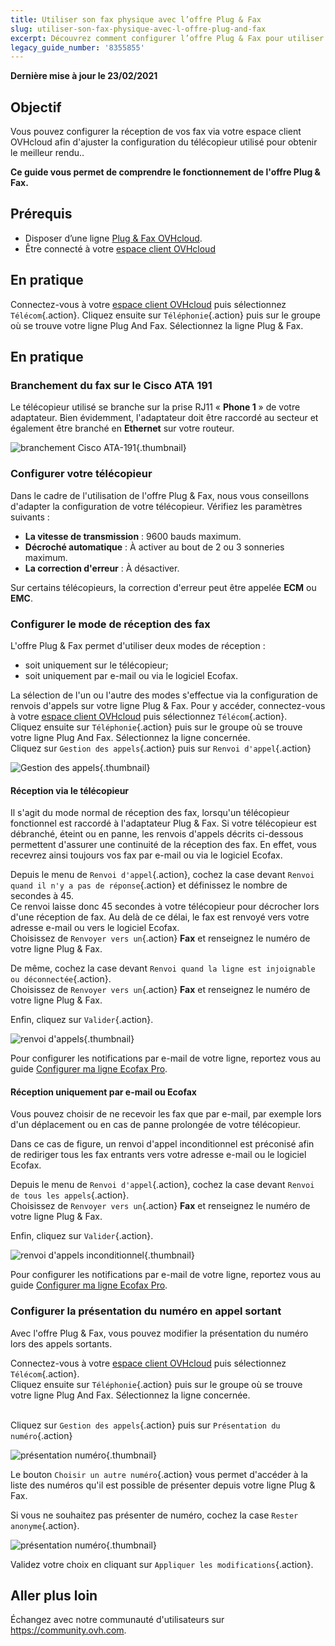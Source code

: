 ```yaml
---
title: Utiliser son fax physique avec l’offre Plug & Fax
slug: utiliser-son-fax-physique-avec-l-offre-plug-and-fax
excerpt: Découvrez comment configurer l’offre Plug & Fax pour utiliser un fax physique
legacy_guide_number: '8355855'
---
```


**Dernière mise à jour le 23/02/2021**

## Objectif

Vous pouvez configurer la réception de vos fax via votre espace client OVHcloud afin d'ajuster la configuration du télécopieur utilisé pour obtenir le meilleur rendu..

**Ce guide vous permet de comprendre le fonctionnement de l'offre Plug & Fax.**

## Prérequis

- Disposer d’une ligne [Plug & Fax OVHcloud](https://www.ovhtelecom.fr/fax/plug-and-fax.xml).
- Être connecté à votre [espace client OVHcloud](https://www.ovh.com/auth?onsuccess=https%3A%2F%2Fwww.ovhtelecom.fr%2Fmanager&ovhSubsidiary=fr)

## En pratique

Connectez-vous à votre [espace client OVHcloud](https://www.ovh.com/auth?onsuccess=https%3A%2F%2Fwww.ovhtelecom.fr%2Fmanager&ovhSubsidiary=fr) puis sélectionnez `Télécom`{.action}. Cliquez ensuite sur `Téléphonie`{.action} puis sur le groupe où se trouve votre ligne Plug And Fax. Sélectionnez la ligne Plug & Fax.

## En pratique

### Branchement du fax sur le Cisco ATA 191

Le télécopieur utilisé se branche sur la prise RJ11 « **Phone 1** » de votre adaptateur. Bien évidemment, l'adaptateur doit être raccordé au secteur et également être branché en **Ethernet** sur votre routeur.

![branchement Cisco ATA-191](images/cisco-ATA-191.png){.thumbnail}

### Configurer votre télécopieur

Dans le cadre de l'utilisation de l'offre Plug & Fax, nous vous conseillons d'adapter la configuration de votre télécopieur. Vérifiez les paramètres suivants :

- **La vitesse de transmission** : 9600 bauds maximum.
- **Décroché automatique** : À activer au bout de 2 ou 3 sonneries maximum.
- **La correction d'erreur** : À désactiver.

Sur certains télécopieurs, la correction d'erreur peut être appelée **ECM** ou **EMC**.

### Configurer le mode de réception des fax

L'offre Plug & Fax permet d'utiliser deux modes de réception :

- soit uniquement sur le télécopieur;
- soit uniquement par e-mail ou via le logiciel Ecofax.

La sélection de l'un ou l'autre des modes s'effectue via la configuration de renvois d'appels sur votre ligne Plug & Fax.
Pour y accéder, connectez-vous à votre [espace client OVHcloud](https://www.ovh.com/auth?onsuccess=https%3A%2F%2Fwww.ovhtelecom.fr%2Fmanager&ovhSubsidiary=fr) puis sélectionnez `Télécom`{.action}. 
<br>Cliquez ensuite sur `Téléphonie`{.action} puis sur le groupe où se trouve votre ligne Plug And Fax. Sélectionnez la ligne concernée.
<br>Cliquez sur `Gestion des appels`{.action} puis sur `Renvoi d'appel`{.action}

![Gestion des appels](images/gestion_des_appels.png){.thumbnail}

#### Réception via le télécopieur

Il s'agit du mode normal de réception des fax, lorsqu'un télécopieur fonctionnel est raccordé à l'adaptateur Plug & Fax. Si votre télécopieur est débranché, éteint ou en panne, les renvois d'appels décrits ci-dessous permettent d'assurer une continuité de la réception des fax. En effet, vous recevrez ainsi toujours vos fax par e-mail ou via le logiciel Ecofax.

Depuis le menu de `Renvoi d'appel`{.action}, cochez la case devant `Renvoi quand il n'y a pas de réponse`{.action} et définissez le nombre de secondes à 45.
<br>Ce renvoi laisse donc 45 secondes à votre télécopieur pour décrocher lors d'une réception de fax. Au delà de ce délai, le fax est renvoyé vers votre adresse e-mail ou vers le logiciel Ecofax. 
<br>Choisissez de `Renvoyer vers un`{.action} **Fax** et renseignez le numéro de votre ligne Plug & Fax.

De même, cochez la case devant `Renvoi quand la ligne est injoignable ou déconnectée`{.action}.
<br>Choisissez de `Renvoyer vers un`{.action} **Fax** et renseignez le numéro de votre ligne Plug & Fax.

Enfin, cliquez sur `Valider`{.action}.

![renvoi d'appels](images/renvoi_dappel.png){.thumbnail}

Pour configurer les notifications par e-mail de votre ligne, reportez vous au guide [Configurer ma ligne Ecofax Pro](../utilisation_de_loffre_ecofax_pro_plug_and_fax/#options-de-notifications).

#### Réception uniquement par e-mail ou Ecofax

Vous pouvez choisir de ne recevoir les fax que par e-mail, par exemple lors d'un déplacement ou en cas de panne prolongée de votre télécopieur.

Dans ce cas de figure, un renvoi d'appel inconditionnel est préconisé afin de rediriger tous les fax entrants vers votre adresse e-mail ou le logiciel Ecofax.

Depuis le menu de `Renvoi d'appel`{.action}, cochez la case devant `Renvoi de tous les appels`{.action}.
<br>Choisissez de `Renvoyer vers un`{.action} **Fax** et renseignez le numéro de votre ligne Plug & Fax.

Enfin, cliquez sur `Valider`{.action}.

![renvoi d'appels inconditionnel](images/renvoi_dappel2.png){.thumbnail}

Pour configurer les notifications par e-mail de votre ligne, reportez vous au guide [Configurer ma ligne Ecofax Pro](../utilisation_de_loffre_ecofax_pro_plug_and_fax/#options-de-notifications).

### Configurer la présentation du numéro en appel sortant

Avec l'offre Plug & Fax, vous pouvez modifier la présentation du numéro lors des appels sortants.

Connectez-vous à votre [espace client OVHcloud](https://www.ovh.com/auth?onsuccess=https%3A%2F%2Fwww.ovhtelecom.fr%2Fmanager&ovhSubsidiary=fr) puis sélectionnez `Télécom`{.action}. 
<br>Cliquez ensuite sur `Téléphonie`{.action} puis sur le groupe où se trouve votre ligne Plug And Fax. Sélectionnez la ligne concernée.

<br>Cliquez sur `Gestion des appels`{.action} puis sur `Présentation du numéro`{.action}

![présentation numéro](images/pres-numero1.png){.thumbnail}

Le bouton `Choisir un autre numéro`{.action} vous permet d'accéder à la liste des numéros qu'il est possible de présenter depuis votre ligne Plug & Fax.

Si vous ne souhaitez pas présenter de numéro, cochez la case `Rester anonyme`{.action}.

![présentation numéro](images/pres-numero2.png){.thumbnail}

Validez votre choix en cliquant sur `Appliquer les modifications`{.action}.

## Aller plus loin

Échangez avec notre communauté d'utilisateurs sur <https://community.ovh.com>.
